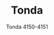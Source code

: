 ---
designer: Pedrali R&D
description: "The%20circle%2C%20classic%20and%20always%20current%20archetype%2C%20gives%20life%20to%20Tonda%2C%20practical%20and%20functional%20table%20collection.%20Table%20with%20sand-blasted%20cast-iron%20base%20and%20steel%20or%20oak%20wood%20column%2C%20available%20combined%20with%20tops%20of%20different%20sizes%20and%20finishes."
image_primary: img/Tonda_4150-4151_01_zoom.jpg
image_secondary: img/Tonda_4150-4151_02_zoom.jpg
manufacturer: Pedrali
href: https://www.pedrali.it/en/products/catalog/Table-TONDA-4150-4151/
subtitle: Tonda 4150-4151
title: Tonda
image_thumb: img/Tonda_4150-4151_cover.jpg
tags: 
  - pedrali
  - central-base-tables
category: central-base-tables
slug: /manufacturers/pedrali/central-base-tables/pedrali-r-d-tonda
---